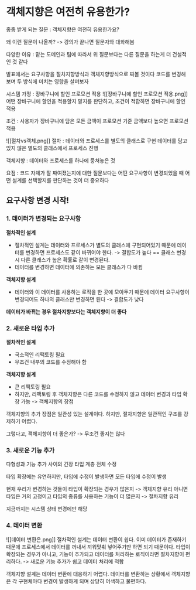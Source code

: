 # 객체지향은 여전히 유용한가?

종종 받게 되는 질문 : 객체지향은 여전히 유용한가요?

왜 이런 질문이 나올까?
-> 강의가 끝나면 질문자와 대화해봄

다양한 이유 : 맡는 도메인과 팀에 따라서
위 질문보다는 다른 질문을 하는게 더 건설적인 것 같다

발표에서는 요구사항을 절차지향방식과 객체지향방식으로 짜볼 것이다
코드를 변경해보며 두 방식에 미치는 영향을 살펴보자

시스템 가정 : 장바구니에 할인 프로모션 적용
![[장바구니에 할인 프로모션 적용.png]]
어떤 장바구니에 할인을 적용할지 말지를 판단하고, 조건이 적합하면 장바구니에 할인 적용

조건 : 사용자가 장바구니에 담은 모든 금액이 프로모션 기준 금액보다 높으면 프로모션 적용

![[절차vs객체.png]]
절차 : 데이터와 프로세스를 별도의 클래스로 구현
데이터를 담고 있지 않은 별도의 클래스에서 프로세스 진행

객체지향 : 데이터와 프로세스를 하나에 뭉쳐놓은 것

요점 : 코드 자체가 잘 짜여졌는지에 대한 질문보다는 어떤 요구사항이 변경되었을 때 어떤 설계를 선택할지를 판단하는 것이 더 중요하다

## 요구사항 변경 시작!

### 1. 데이터가 변경되는 요구사항

**절차적인 설계**

- 절차적인 설계는 데이터와 프로세스가 별도의 클래스에 구현되어있기 때문에 데이터를 변경하면 프로세스도 같이 바뀌어야 한다.
  -> 결합도가 높다 == 클래스 변경 시 다른 클래스가 높은 확률로 같이 변경된다.
- 데이터를 변경하면 데이터에 의존하는 모든 클래스가 다 바뀜

**객체지향 설계**

- 데이터와 이 데이터를 사용하는 로직을 한 곳에 모아두기 때문에 데이터 요구사항이 변경되어도 하나의 클래스만 변경하면 된다
  -> 결합도가 낮다

**데이터가 바뀌는 경우 절차지향보다는 객체지향이 더 좋다**

### 2. 새로운 타입 추가

**절차적인 설계**

- 국소적인 리팩토링 필요
- 무조건 내부의 코드를 수정해야 함

**객체지향 설계**

- 큰 리팩토링 필요
- 하지만, 리팩토링 후 객체지향은 다른 코드를 수정하지 않고 데이터 변경과 타입 확장 가능
  -> 객체지향의 장점

객체지향의 추가 장점은 일관성 있는 설계이다.
하지만, 절차지향은 일관적인 구조를 강제하기 어렵다.

그렇다고, 객체지향이 더 좋은가?
-> 무조건 좋지는 않다

### 3. 새로운 기능 추가

다형성과 기능 추가 사이의 긴장
타입 계층 전체 수정

타입 확장에는 유연하지만, 타입에 수정이 발생하면 모든 타입에 수정이 발생

현재 우리가 변경하는 것들이
타입이 확장되는 경우가 많은지 -> 객체지향 유리
아니면 타입은 거의 고정이고 타입의 종류를 사용하는 기능이 더 많은지 -> 절차지향 유리

지금까지는 시스템 상태 변경에만 해당

### 4. 데이터 변환

![[데이터 변환은.png]]
절차적인 설계는 데이터 변환이 쉽다.
이미 데이터가 존재하기 때문에 프로세스에서 데이터를 꺼내서 끼워맞춰 넣어주기만 하면 되기 때문이다.
타입이 확장되는 경우가 아니고, 기능이 추가되고 데이터를 처리하는 로직이라면 절차지향이 편리하다.
-> 새로운 기능 추가가 쉽고 데이터 처리에 적합

객체지향 설계는 데이터 변환에 대응하기 어렵다.
데이터를 변환하는 상황에서 객체지향은 각 구현체마다 변경이 발생하게 되며 상당히 어색하고 불편하다.
